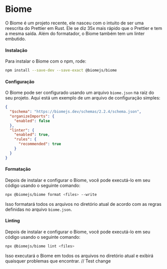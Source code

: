 # Biome

O Biome é um projeto recente, ele nasceu com o intuito de ser uma reescrita do Prettier em Rust. Ele se diz 35x mais rápido que o Prettier e tem a mesma saída. Além do formatador, o Biome também tem um linter embutido.

#### Instalação

Para instalar o Biome com o npm, rode:

```bash
npm install --save-dev --save-exact @biomejs/biome
```

#### Configuração

O Biome pode ser configurado usando um arquivo `biome.json` na raiz do seu projeto. Aqui está um exemplo de um arquivo de configuração simples:

```json
{
  "$schema": "https://biomejs.dev/schemas/2.2.4/schema.json",
  "organizeImports": {
    "enabled": false
  },
  "linter": {
    "enabled": true,
    "rules": {
      "recommended": true
    }
  }
}
```

#### Formatação

Depois de instalar e configurar o Biome, você pode executá-lo em seu código usando o seguinte comando:

```bash
npx @biomejs/biome format <files> --write
```

Isso formatará todos os arquivos no diretório atual de acordo com as regras definidas no arquivo `biome.json`.

#### Linting

Depois de instalar e configurar o Biome, você pode executá-lo em seu código usando o seguinte comando:

```bash
npx @biomejs/biome lint <files>
```

Isso executará o Biome em todos os arquivos no diretório atual e exibirá quaisquer problemas que encontrar.
// Test change
